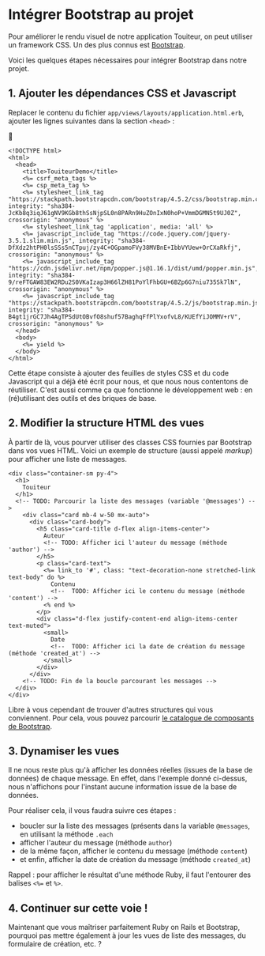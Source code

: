 # Intégrer Bootstrap au projet

Pour améliorer le rendu visuel de notre application Touiteur, on peut utiliser un framework CSS. Un des plus connus est [Bootstrap](https://getbootstrap.com/).

Voici les quelques étapes nécessaires pour intégrer Bootstrap dans notre projet.

## 1. Ajouter les dépendances CSS et Javascript

Replacer le contenu du fichier `app/views/layouts/application.html.erb`, ajouter les lignes suivantes dans la section `<head>` :

📄
```erb
<!DOCTYPE html>
<html>
  <head>
    <title>TouiteurDemo</title>
    <%= csrf_meta_tags %>
    <%= csp_meta_tag %>
    <%= stylesheet_link_tag "https://stackpath.bootstrapcdn.com/bootstrap/4.5.2/css/bootstrap.min.css", integrity: "sha384-JcKb8q3iqJ61gNV9KGb8thSsNjpSL0n8PARn9HuZOnIxN0hoP+VmmDGMN5t9UJ0Z", crossorigin: "anonymous" %>
    <%= stylesheet_link_tag 'application', media: 'all' %>
    <%= javascript_include_tag "https://code.jquery.com/jquery-3.5.1.slim.min.js", integrity: "sha384-DfXdz2htPH0lsSSs5nCTpuj/zy4C+OGpamoFVy38MVBnE+IbbVYUew+OrCXaRkfj", crossorigin: "anonymous" %>
    <%= javascript_include_tag "https://cdn.jsdelivr.net/npm/popper.js@1.16.1/dist/umd/popper.min.js", integrity: "sha384-9/reFTGAW83EW2RDu2S0VKaIzap3H66lZH81PoYlFhbGU+6BZp6G7niu735Sk7lN", crossorigin: "anonymous" %>
    <%= javascript_include_tag "https://stackpath.bootstrapcdn.com/bootstrap/4.5.2/js/bootstrap.min.js", integrity: "sha384-B4gt1jrGC7Jh4AgTPSdUtOBvfO8shuf57BaghqFfPlYxofvL8/KUEfYiJOMMV+rV", crossorigin: "anonymous" %>
  </head>
  <body>
    <%= yield %>
  </body>
</html>
```

Cette étape consiste à ajouter des feuilles de styles CSS et du code Javascript qui a déjà été écrit pour nous, et que nous nous contentons de réutiliser. C'est aussi comme ça que fonctionne le développement web : en (ré)utilisant des outils et des briques de base.

## 2. Modifier la structure HTML des vues

À partir de là, vous pourver utiliser des classes CSS fournies par Bootstrap dans vos vues HTML. Voici un exemple de structure (aussi appelé _markup_) pour afficher une liste de messages.

```erb
<div class="container-sm py-4">
  <h1>
    Touiteur
  </h1>
  <!-- TODO: Parcourir la liste des messages (variable '@messages') -->
    <div class="card mb-4 w-50 mx-auto">
      <div class="card-body">
        <h5 class="card-title d-flex align-items-center">
          Auteur
          <!-- TODO: Afficher ici l'auteur du message (méthode 'author') -->
        </h5>
        <p class="card-text">
          <%= link_to '#', class: "text-decoration-none stretched-link text-body" do %>
            Contenu
            <!--  TODO: Afficher ici le contenu du message (méthode 'content') -->
          <% end %>
        </p>
        <div class="d-flex justify-content-end align-items-center text-muted">
          <small>
            Date
            <!--  TODO: Afficher ici la date de création du message (méthode 'created_at') -->
          </small>
        </div>
      </div>
    <!-- TODO: Fin de la boucle parcourant les messages -->
  </div>
</div>
```

Libre à vous cependant de trouver d'autres structures qui vous conviennent. Pour cela, vous pouvez parcourir [le catalogue de composants de Bootstrap](https://getbootstrap.com/docs/4.5/components/card/).

## 3. Dynamiser les vues

Il ne nous reste plus qu'à afficher les données réelles (issues de la base de données) de chaque message. En effet, dans l'exemple donné ci-dessus, nous n'affichons pour l'instant aucune information issue de la base de données.

Pour réaliser cela, il vous faudra suivre ces étapes :
- boucler sur la liste des messages (présents dans la variable `@messages`, en utilisant la méthode `.each`
- afficher l'auteur du message (méthode `author`)
- de la même façon, afficher le contenu du message (méthode `content`)
- et enfin, afficher la date de création du message (méthode `created_at`)

Rappel : pour afficher le résultat d'une méthode Ruby, il faut l'entourer des balises `<%=` et `%>`.

## 4. Continuer sur cette voie !

Maintenant que vous maîtriser parfaitement Ruby on Rails et Bootstrap, pourquoi pas mettre également à jour les vues de liste des messages, du formulaire de création, etc. ?
